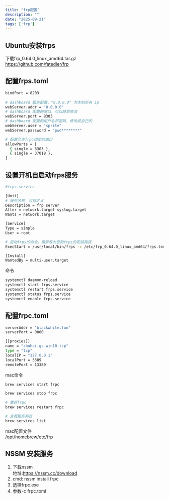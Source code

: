 ```yaml
---
title: "frp配置"
description: ""
date: "2025-09-21"
tags: ['frp']
---
```


## Ubuntu安装frps  
下载frp_0.64.0_linux_amd64.tar.gz  
https://github.com/fatedier/frp  

## 配置frps.toml  
~~~sh
bindPort = 8203  
 
# dashboard 服务配置，"0.0.0.0" 为本机所有 ip
webServer.addr = "0.0.0.0"
# dashboard 配置的端口，可以随意修改
webServer.port = 8303
# dashboard 配置的用户名和密码，修改成自己的
webServer.user = "sprite"
webServer.password = "pwd********"

# 配置允许frpc绑定的端口
allowPorts = [
  { single = 3303 },
  { single = 37018 },
]
~~~

## 设置开机自启动frps服务  
~~~sh
#frps.service

[Unit]
# 服务名称，可自定义
Description = frp server
After = network.target syslog.target
Wants = network.target

[Service]
Type = simple
User = root

# 启动frps的命令，需修改为您的frps的安装路径
ExecStart = /usr/local/bin/frps -c /etc/frp_0.64.0_linux_amd64/frps.toml

[Install]
WantedBy = multi-user.target
~~~
命令  
~~~sh
systemctl daemon-reload
systemctl start frps.service
systemctl restart frps.service
systemctl status frps.service
systemctl enable frps.service
~~~

## 配置frpc.toml  
~~~sh
serverAddr = "blackwhite.fun"
serverPort = 0000

[[proxies]]
name = "zhuhai-gs-win10-tcp"
type = "tcp"
localIP = "127.0.0.1"
localPort = 3389
remotePort = 13389
~~~

mac命令
~~~sh
brew services start frpc

brew services stop frpc

# 重启frpc
brew services restart frpc

# 查看服务列表
brew services list
~~~
mac配置文件  
/opt/homebrew/etc/frp

## NSSM 安装服务
1. 下载nssm  
地址:https://nssm.cc/download  
2. cmd: nssm install frpc  
3. 选择frpc.exe  
4. 参数-c frpc.toml  
